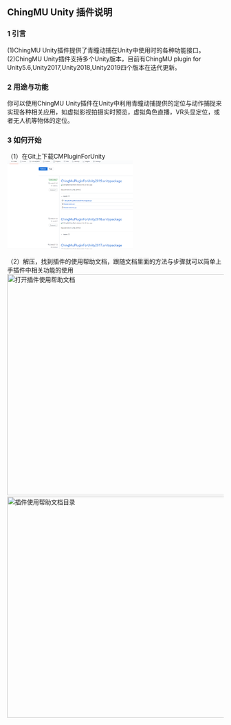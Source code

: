 ## ChingMU Unity 插件说明

### 1 引言

(1)ChingMU Unity插件提供了青瞳动捕在Unity中使用时的各种功能接口。<br>
(2)ChingMU Unity插件支持多个Unity版本，目前有ChingMU plugin for Unity5.6,Unity2017,Unity2018,Unity2019四个版本在迭代更新。

### 2 用途与功能

你可以使用ChingMU Unity插件在Unity中利用青瞳动捕提供的定位与动作捕捉来实现各种相关应用，如虚拟影视拍摄实时预览，虚拟角色直播，VR头显定位，或者无人机等物体的定位。

### 3 如何开始

（1）在Git上下载CMPluginForUnity <br>
<img src="./images/UnityPlugin_description_01.png" width="58%" height="58%" title="Git上下载ChingMuPluginForUnity.unitypackage"/><br>

（2）解压，找到插件的使用帮助文档，跟随文档里面的方法与步骤就可以简单上手插件中相关功能的使用<br>
<img src="./imgs/UnityPlugin_description_02.png" width="685px" height="513px" title="打开插件使用帮助文档"/><br>
<img src="./imgs/UnityPlugin_description_03.png" width="685px" height="513px" title="插件使用帮助文档目录"/>
